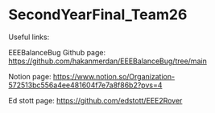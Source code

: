 # SecondYearFinal_Team26

Useful links:

EEEBalanceBug Github page: https://github.com/hakanmerdan/EEEBalanceBug/tree/main

Notion page: https://www.notion.so/Organization-572513bc556a4ee481604f7e7a8f86b2?pvs=4

Ed stott page: https://github.com/edstott/EEE2Rover
